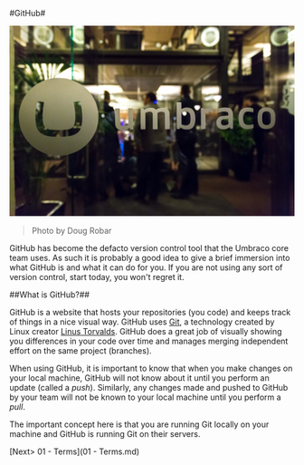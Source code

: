 #GitHub#

![16683508582_3ca71d1946_o.jpg](assets/16683508582_3ca71d1946_o.jpg)
>Photo by Doug Robar

GitHub has become the defacto version control tool that the Umbraco core team uses.  As such it is probably a good idea to give a brief immersion into what GitHub is and what it can do for you.  If you are not using any sort of version control, start today, you won't regret it.

##What is GitHub?##

GitHub is a website that hosts your repositories (you code) and keeps track of things in a nice visual way.  GitHub uses [Git](http://en.wikipedia.org/wiki/Git_%28software%29), a technology created by Linux creator [Linus Torvalds](http://en.wikipedia.org/wiki/Linus_Torvalds).  GitHub does a great job of visually showing you differences in your code over time and manages merging independent effort on the same project (branches).

When using GitHub, it is important to know that when you make changes on your local machine, GitHub will not know about it until you perform an update (called a *push*).  Similarly, any changes made and pushed to GitHub by your team will not be known to your local machine until you perform a *pull*.

The important concept here is that you are running Git locally on your machine and GitHub is running Git on their servers.

[Next> 01 - Terms](01 - Terms.md)
